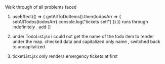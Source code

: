 Walk through of all problems faced

1.   useEffect(() => {
    getAllToDoItems().then(todosArr => {
      setAllTodos(todosArr)
      console.log("tickets set!")
    })
  }) 
  runs through indefinitely . add []

2. under TodoList.jsx i could not get the name of the todo item to render under the map. checked data and capitalized only name , switched back to uncapitalized

3. ticketList.jsx only renders emergency tickets at first